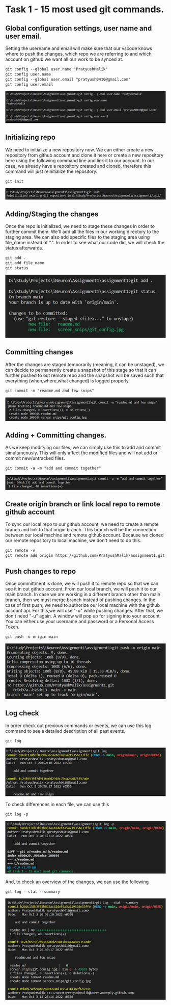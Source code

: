 # Task 1 - 15 most used git commands.
## Global configuration settings, user name and user email.
Setting the username and email will make sure that our vscode knows where to push the changes, which repo we are referring to and which account on github we want all our work to be synced at.
```
git config --global user.name "PratyushMalik"
git config user.name
git config --global user.email "pratyush0410@gmail.com"
git config user.email

```
![](screen_snips/git_config.jpg)

## Initializing repo
We need to initialize a new repository now. We can either create a new repository from github account and clone it here or create a new repository here using the following command line and link it to our account. In our case, we already have a repository created and cloned, therefore this command will just reinitialize the repository.
```
git init
```
![](screen_snips/git_init.jpg)

## Adding/Staging the changes
Once the repo is initialized, we need to stage these changes in order to further commit them. We'll add all the files in our working directory to the staging area. We can also add specific files to the staging area using file_name instead of ".". In order to see what our code did, we will check the status afterwards.
```
git add .
git add file_name
git status
```
![](screen_snips/git_add.jpg)

## Committing changes
After the changes are staged temporarily (meaning, it can be unstaged), we can decide to permanently create a snapshot of this stage so that it can further pushed to out remote repo and the snapshot will be saved such that everything (when,where,what changed) is logged properly.
```
git commit -m "readme.md and few snips"
```
![](screen_snips/git_commit.jpg)

## Adding + Committing changes.
As we keep modifying our files, we can simply use this to add and commit simultaneously. This will only affect the modified files and will not add or commit new/untracked files.
```
git commit -a -m "add and commit together"
```
![](screen_snips/git_add_commit.jpg)

## Create origin branch or link local repo to remote github account
To sync our local repo to our github account, we need to create a remote branch and link to that origin branch. This branch will be the connection between our local machine and remote github account. Because we cloned our remote repository to local machine, we don't need to do this.
```
git remote -v
git remote add origin https://github.com/PratyushMalik/assignment1.git
```

## Push changes to repo
Once committment is done, we will push it to remote repo so that we can see it in out github account. From our local branch, we will push it to our main branch. In case we are working in a different branch other than main branch, then we must merge branch instead of pushing changes.
In the case of first push, we need to authorize our local machine with the github account api. For this,we will use "-u" while pushing changes. After that, we don't need "-u" again.
A window will pop up for signing into your account. You can either use your username and password or a Personal Access Token.
```
git push -u origin main
```
![](screen_snips/first_push.jpg)

## Log check
In order check out previous commands or events, we can use this log command to see a detailed description of all past events.
```
git log
```
![](screen_snips/git_log.jpg)

To check differences in each file, we can use this
```
git log -p
```
![](screen_snips/git_log1.jpg)

And, to check an overview of the changes, we can use the following
```
git log --stat --summary
```
![](screen_snips/git_log2.jpg)

